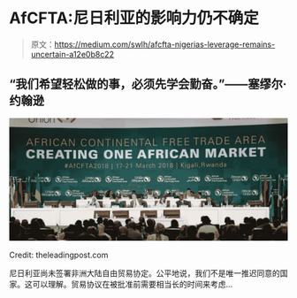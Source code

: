# AfCFTA:尼日利亚的影响力仍不确定

> 原文：<https://medium.com/swlh/afcfta-nigerias-leverage-remains-uncertain-a12e0b8c22>

## “我们希望轻松做的事，必须先学会勤奋。”——塞缪尔·约翰逊

![](img/ed7b64d0cabb742962a5451b1d249564.png)

Credit: theleadingpost.com

尼日利亚尚未签署非洲大陆自由贸易协定。公平地说，我们不是唯一推迟同意的国家。这可以理解。贸易协议在被批准前需要相当长的时间来考虑…
